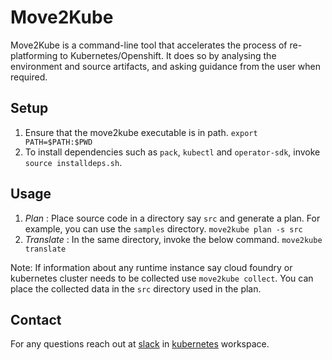 # Move2Kube

Move2Kube is a command-line tool that accelerates the process of re-platforming to Kubernetes/Openshift. It does so by analysing the environment and source artifacts, and asking guidance from the user when required.

## Setup

1. Ensure that the move2kube executable is in path. `export PATH=$PATH:$PWD`
1. To install dependencies such as `pack`, `kubectl` and `operator-sdk`, invoke `source installdeps.sh`.

## Usage

1. _Plan_ : Place source code in a directory say `src` and generate a plan. For example, you can use the `samples` directory.
    `move2kube plan -s src`
1. _Translate_ : In the same directory, invoke the below command.
    `move2kube translate`

Note: If information about any runtime instance say cloud foundry or kubernetes cluster needs to be collected use `move2kube collect`. You can place the collected data in the `src` directory used in the plan.

## Contact

For any questions reach out at [slack](https://kubernetes.slack.com/archives/CR85S82A2) in [kubernetes](https://slack.k8s.io/) workspace.
